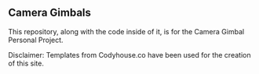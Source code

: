 Camera Gimbals
--------------
This repository, along with the code inside of it, is for the Camera Gimbal Personal Project.

Disclaimer:
Templates from Codyhouse.co have been used for the creation of this site.
